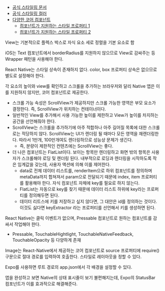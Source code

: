 - [공식 스타일링 문서]( https://reactnative.dev/docs/style)
- [공식 스타일링 컬러](https://reactnative.dev/docs/colors)
- [다양한 코어 컴포넌트](https://reactnative.dev/docs/view)
  - [컴포넌트가 지원하는 스타일 프로퍼티 1](https://reactnative.dev/docs/view#style)
  - [컴포넌트가 지원하는 스타일 프로퍼티 2](https://reactnative.dev/docs/view-style-props)

View는 기본적으로 플렉스 박스로 자식 요소 세로 정렬을 기본 요소로 함

iOS는 Text 컴포넌트에서 borderRadius를 지원하지 않으므로 View로 감싸주는 등 Wrapper 패턴을 사용해야 한다.

React Native는 스타일 상속이 존재하지 없다. color, box 프로퍼티 상속은 없으므로 별도로 설정해야 한다.

각 요소의 높이와 view를 확인하고 스크롤을 추가하는 브라우저와 달리 Native 앱은 이를 지원하지 않지만, 코어 컴포넌트로 제공한다.
- 스크롤 가능 속성은 ScrollView가 제공하지만 스크롤 가능한 영역은 부모 요소가 결정한다. 즉, ScrollView가 위치하는 컨테이너이다.
- 일반적인 View를 추가해서 사용 가능한 높이를 제한하고 View가 높이를 차지하는 공간을 선언해줘야 한다.
- ScrollView는 스크롤을 추가하기에 아주 적합하나 아주 길어질 목록에 대한 스크롤로는 적당하지 않다. ScrollView는 UI가 렌더링 될 때마다 모든 영역을 재렌더링한다. 따라서 1만개, 100만개여도 렌더링하므로 성능상 문제가 생긴다.
  - 즉, 분량이 제한적인 컨텐츠에는 ScrollView는 좋다.
- 더 나은 컴포넌트는 FlatList이다. 보이는 항목만 렌더링하고 화면 밖의 항목은 사용자가 스크롤해야 로딩 및 렌더링 된다. 내부적으로 로딩과 렌더링을 시작하도록 작은 임계값을 갖는데, 사용자 액션에 의해 이를 제어한다.
  - data로 전체 데이터 리스트를, renderItem으로 하위 컴포넌트를 정의하며 metaData까지 합쳐져서 param으로 전달되기 때문에 index, item 프로퍼티를 활용해야 한다. 자식 컴포넌트 자체에 key를 필요로 하지 않는다.
  - FlatList는 자동으로 key를 찾기 때문에 데이터 리스트 하위에 key라는 프로퍼티를 정의해두면 된다.
  - 데이터 리트스에 키를 저장하고 싶지 않다면, 그 대안은 id를 정의하는 것이다. 이것도 싫다면 keyExtractor 라는 프로퍼티를 선언해서 키를 생성하면 된다.

React Native는 클릭 이벤트가 없으며, Pressable 컴포넌트로 원하는 컴포넌트를 감싸서 작업해야 한다.
- Pressable, TouchableHightlight, TouchableNativeFeedback, TouchableOpacity 등 다양하게 존재

Image는 React-Native에서 제공하는 코어 컴포넌트로 source 프로퍼티에 require() 구문으로 절대 경로를 입력하여 호출한다. 스타일로 레이아웃을 정할 수 있다.

Expo를 사용하면 루트 경로의 app.json에서 각 배경을 설정할 수 있다.

앱을 완성하고 보면 Native의 상태 표시줄이 보기 불편해지는데, Expo의 StatusBar 컴포넌트가 이를 효과적으로 해결해준다.